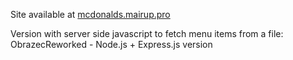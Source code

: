 Site available at <a href="https://mcdonalds.mairup.pro">mcdonalds.mairup.pro</a>

Version with server side javascript to fetch menu items from a file:
  ObrazecReworked - Node.js + Express.js version

